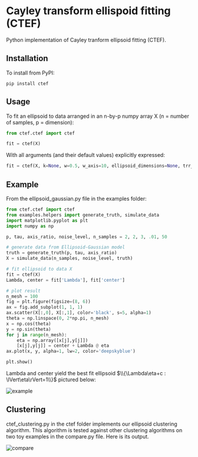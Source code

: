# Cayley transform ellispoid fitting (CTEF)

Python implementation of Cayley tranform ellipsoid fitting (CTEF).

## Installation
To install from PyPI:
```
pip install ctef
```

## Usage
To fit an ellipsoid to data arranged in an n-by-p numpy array X (n = number of samples, p = dimension):
```python
from ctef.ctef import ctef

fit = ctef(X)
```
With all arguments (and their default values) explicitly expressed:
```python
fit = ctef(X, k=None, w=0.5, w_axis=10, ellipsoid_dimensions=None, trr_params=None)
```

## Example
From the ellipsoid_gaussian.py file in the examples folder:
```python
from ctef.ctef import ctef
from examples.helpers import generate_truth, simulate_data
import matplotlib.pyplot as plt
import numpy as np

p, tau, axis_ratio, noise_level, n_samples = 2, 2, 3, .01, 50

# generate data from Ellipsoid-Gaussian model
truth = generate_truth(p, tau, axis_ratio)
X = simulate_data(n_samples, noise_level, truth)

# fit ellipsoid to data X
fit = ctef(X)
Lambda, center = fit['Lambda'], fit['center']

# plot result
n_mesh = 100
fig = plt.figure(figsize=(8, 6))
ax = fig.add_subplot(1, 1, 1)
ax.scatter(X[:,0], X[:,1], color='black', s=5, alpha=1)
theta = np.linspace(0, 2*np.pi, n_mesh)
x = np.cos(theta)
y = np.sin(theta)
for j in range(n_mesh):
    eta = np.array([x[j],y[j]])
    [x[j],y[j]] = center + Lambda @ eta
ax.plot(x, y, alpha=1, lw=2, color='deepskyblue')

plt.show()
```
Lambda and center yield the best fit ellipsoid $\\{\Lambda\eta+c : \lVert\eta\rVert=1\\}$ pictured below:

![example](https://user-images.githubusercontent.com/85212572/233739931-876fc8b3-467f-4499-815e-ad9f713f2c6d.png)

## Clustering
ctef_clustering.py in the ctef folder implements our ellipsoid clustering algorithm. This algorithm is tested against other clustering algorithms on two toy examples in the compare.py file. Here is its output.

![compare](https://user-images.githubusercontent.com/85212572/233740865-d516c1d9-9d43-4234-8a47-d33a4f67f052.png)
